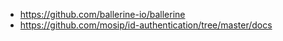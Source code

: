 - https://github.com/ballerine-io/ballerine
- https://github.com/mosip/id-authentication/tree/master/docs
